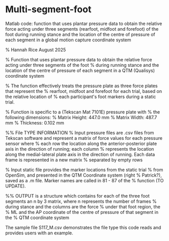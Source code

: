 # Multi-segment-foot
Matlab code: function that uses plantar pressure data to obtain the relative force acting under three segments (rearfoot, midfoot and forefoot) of the foot  during running stance and the location of the centre of pressure of each segment in a global motion capture coordinate system


% Hannah Rice August 2025

% Function that uses plantar pressure data to obtain the relative force acting under three segments of the foot 
% during running stance and the location of the centre of pressure of each segment in a QTM (Qualisys) coordinate system

% The function effectively treats the pressure plate as three force plates that represent the
% rearfoot, midfoot and forefoot for each trial, based on the relative location of
% each participant's foot markers during a static trial.

% Function is specific to a (Tekscan Mat 7101E) pressure plate with
% the following dimensions: 
% Matrix Height: 447.0 mm
% Matrix Width: 487.7 mm
% Thickness: 0.102 mm



%% File TYPE INFORMATION 
% Input pressure files are .csv files from Tekscan software and represent a matrix of force values for each pressure sensor where
% each row the location along the anterior-posterior plate axis in the direction of running; each column
% represents the location along the medial-lateral plate axis in the direction of running. Each data frame is represented in a new matrix
% separated by empty rows 

% Input static file provides the marker locations from the static trial
% from OpenSim, and presented in the QTM Coordinate system (right
% Patrick?), saved as a .m file. Marker names are called in 81 - 87 of the
% function (TO UPDATE). 


%% OUTPUT is a structure which contains for each of the three foot segments an n by 3 matrix, where n represents the number of frames 
% during stance and the columns are the force % under that foot region, the
% ML and the AP coordinate of the centre of pressure of that segment in the
% QTM coordinate system

The sample file S117_M.csv demonstrates the file type this code reads and provides users with an example.
